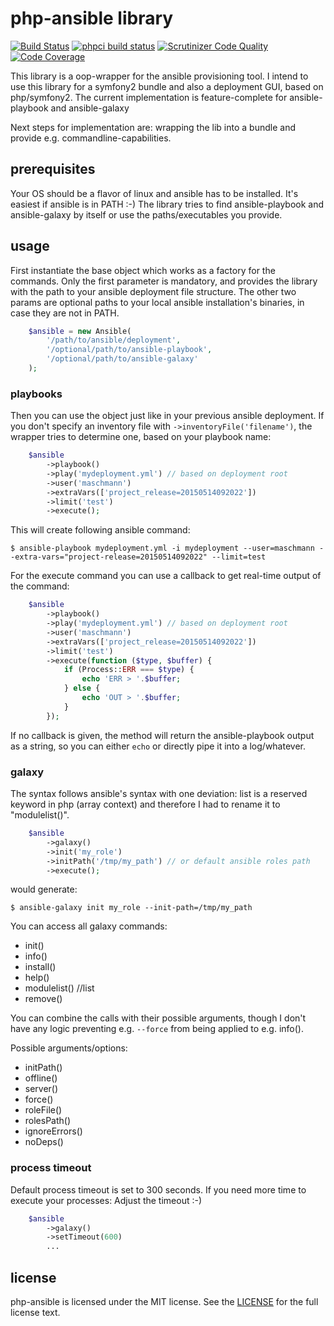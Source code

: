 # php-ansible library
[![Build Status](https://travis-ci.org/maschmann/php-ansible.png?branch=master)](https://travis-ci.org/maschmann/php-ansible)
[![phpci build status](http://phpci.br0ken.de/build-status/image/11)](http://phpci.br0ken.de)
[![Scrutinizer Code Quality](https://scrutinizer-ci.com/g/maschmann/php-ansible/badges/quality-score.png?b=master)](https://scrutinizer-ci.com/g/maschmann/php-ansible/?branch=master)
[![Code Coverage](https://scrutinizer-ci.com/g/maschmann/php-ansible/badges/coverage.png?b=master)](https://scrutinizer-ci.com/g/maschmann/php-ansible/?branch=master)

This library is a oop-wrapper for the ansible provisioning tool.
I intend to use this library for a symfony2 bundle and also a deployment GUI, based on php/symfony2.
The current implementation is feature-complete for ansible-playbook and ansible-galaxy

Next steps for implementation are: wrapping the lib into a bundle and provide e.g. commandline-capabilities.

## prerequisites

Your OS should be a flavor of linux and ansible has to be installed. It's easiest if ansible is in PATH :-)
The library tries to find ansible-playbook and ansible-galaxy by itself or use the paths/executables you provide. 

## usage

First instantiate the base object which works as a factory for the commands.
Only the first parameter is mandatory, and provides the library with the path to your ansible deployment file structure. The other two params are optional paths to your local ansible installation's binaries, in case they are not in PATH.

```php
    $ansible = new Ansible(
        '/path/to/ansible/deployment',
        '/optional/path/to/ansible-playbook',
        '/optional/path/to/ansible-galaxy'
    );
```

### playbooks

Then you can use the object just like in your previous ansible deployment.
If you don't specify an inventory file with ```->inventoryFile('filename')```, the wrapper tries to determine one, based on your playbook name: 

```php
    $ansible
        ->playbook()
        ->play('mydeployment.yml') // based on deployment root 
        ->user('maschmann')
        ->extraVars(['project_release=20150514092022'])
        ->limit('test')
        ->execute();
```

This will create following ansible command:

```
$ ansible-playbook mydeployment.yml -i mydeployment --user=maschmann --extra-vars="project-release=20150514092022" --limit=test
```


For the execute command you can use a callback to get real-time output of the command:

```php
    $ansible
        ->playbook()
        ->play('mydeployment.yml') // based on deployment root 
        ->user('maschmann')
        ->extraVars(['project_release=20150514092022'])
        ->limit('test')
        ->execute(function ($type, $buffer) {
            if (Process::ERR === $type) {
                echo 'ERR > '.$buffer;
            } else {
                echo 'OUT > '.$buffer;
            }
        });
```
If no callback is given, the method will return the ansible-playbook output as a string, so you can either ```echo``` or directly pipe it into a log/whatever.

### galaxy

The syntax follows ansible's syntax with one deviation: list is a reserved keyword in php (array context) and
therefore I had to rename it to "modulelist()".

```php
    $ansible
        ->galaxy()
        ->init('my_role')
        ->initPath('/tmp/my_path') // or default ansible roles path
        ->execute();
```
would generate:

```
$ ansible-galaxy init my_role --init-path=/tmp/my_path
```

You can access all galaxy commands:

 * init()
 * info()
 * install()
 * help()
 * modulelist() //list
 * remove()

You can combine the calls with their possible arguments, though I don't have any logic preventing e.g. ```--force``` from being applied to e.g. info().

Possible arguments/options:

 * initPath()
 * offline()
 * server()
 * force()
 * roleFile()
 * rolesPath()
 * ignoreErrors()
 * noDeps()

### process timeout
Default process timeout is set to 300 seconds. If you need more time to execute your processes: Adjust the timeout :-) 

```php
    $ansible
        ->galaxy()
        ->setTimeout(600)
        ...
```

license
----

php-ansible is licensed under the MIT license. See the [LICENSE](LICENSE) for the full license text.
